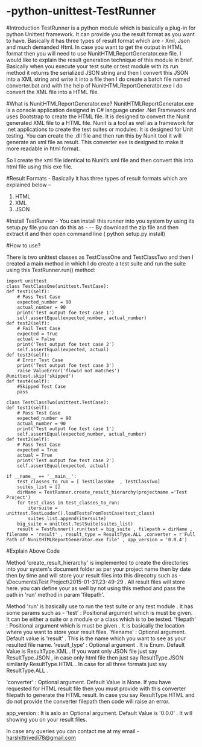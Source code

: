 # -python-unittest-TestRunner

#Introduction
TestRunner is a python module which is basically a plug-in for python Unittest framework. It can provide you the result format as you want to have. Basically it has three types of result format which are - Xml, Json and much demanded Html. In case you want to get the output in HTML format then you will need to use NunitHTMLReportGenerator.exe file. 
I would like to explain the result generation technique of this module in brief. Basically when you execute your test suite or test module with its run method it returns the serialized JSON string and then I convert this JSON into a XML string and write it into a file then I do create a batch file named converter.bat and with the help of NunitHTMLReportGenerator.exe I do convert the XML file into a HTML file.

#What is NunitHTMLReportGenerator.exe?
NunitHTMLReportGenerator.exe is a console application designed in C# language under .Net Framework and uses Bootstrap to create the HTML file. It is designed to convert the Nunit generated XML file to a HTML file. Nunit is a tool as well as a framework for .net applications to create the test suites or modules. It is designed for Unit testing. You can create the .dll file and then run this by Nunit tool it will generate an xml file as result. This converter exe is designed to make it more readable in html format.

So I create the xml file identical to Nunit’s xml file and then convert this into html file using this exe file.

#Result Formats - 
Basically it has three types of result formats which are explained below –
1)	HTML
2)	XML
3)	JSON

#Install TestRunner -
You can install this runner into you system by using its setup.py file.you can do this as -
-- By download the zip file and then extract it and then open command line ( python setup.py install)

#How to use?

There is two unittest classes as TestClassOne and TestClassTwo and then I created a main method in which I do create a test suite and run the suite using this TestRunner.run() method:

    import unittest
    class TestClassOne(unittest.TestCase):
    def test1(self):
        # Pass Test Case
        expected_number = 90
        actual_number = 90
        print('Test output foe test case 1')
        self.assertEqual(expected_number, actual_number)
    def test2(self):
        # Fail Test Case
        expected = True
        actual = False
        print('Test output foe test case 2')
        self.assertEqual(expected, actual)
    def test3(self):
        # Error Test Case
        print('Test output foe test case 3')
        raise ValueError('flowid not matches')
    @unittest.skip('skipped')
    def test4(self):
        #Skipped Test Case
        pass
        
    class TestClassTwo(unittest.TestCase):
    def test1(self):
        # Pass Test Case
        expected_number = 90
        actual_number = 90
        print('Test output foe test case 1')
        self.assertEqual(expected_number, actual_number)
    def test2(self):
        # Pass Test Case
        expected = True
        actual = True
        print('Test output foe test case 2')
        self.assertEqual(expected, actual)
        
    if __name__ == '__main__':
        test_classes_to_run = [ TestClassOne  , TestClassTwo]
        suites_list = []
        dirName = TestRunner.create_result_hierarchy(projectname ='Test Project')
        for test_class in test_classes_to_run:
            itersuite = unittest.TestLoader().loadTestsFromTestCase(test_class)
            suites_list.append(itersuite)
        big_suite = unittest.TestSuite(suites_list)
        result = TestRunner().run(test = big_suite , filepath = dirName , filename = 'result' , result_type = ResultType.ALL ,converter = r'Full Path of NunitHTMLReportGenerator.exe file' , app_version = '0.0.4')

#Explain Above Code

Method 'create_result_hierarchy' is implemented to create the directories into your system's document folder as per your project name then by date then by time and will store your result files into this direcotry such as - \Documents\Test Project\2015-01-31\23-49-29 . All result files will store here. you can define your as well by not using this method and pass the path in 'run' method in param 'filepath'.

Method 'run' is basically use to run the test suite or any test module . It has some params such as -
'test' : Positional argument which is must be given. It can be either a suite or a module or a class which is to be tested.
'filepath' : Positional argument which is must be given . It is basically the location where you want to store your result files.
'filename' : Optional argument. Default value is 'result' . This is the name which you want to see as your resulted file name.
'result_type' : Optional argument . It is Enum. Default Value is ResultType.XML . If you want only JSON file just say ResultType.JSON , in case only html file then just say ResultType.JSON similarily ResultType.HTML . In case for all three formats just say ResultType.ALL .

'converter' : Optional argument. Default Value is None. If you have requested for HTML result file then you must provide with this converter filepath to generate the HTML result. In case you say ResultType.HTML and do not provide the converter filepath then code will raise an error.

app_version : It is aslo an Optional argument. Default Value is '0.0.0' . It will showing you on your result files.

In case any queries you can contact me at my email - harshittrivedi78@gmail.com

